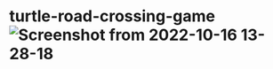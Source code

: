# turtle-road-crossing-game![Screenshot from 2022-10-16 13-28-18](https://user-images.githubusercontent.com/110360901/196024901-6adaa320-322d-43a3-8f91-fe885c2a0cd5.png)
